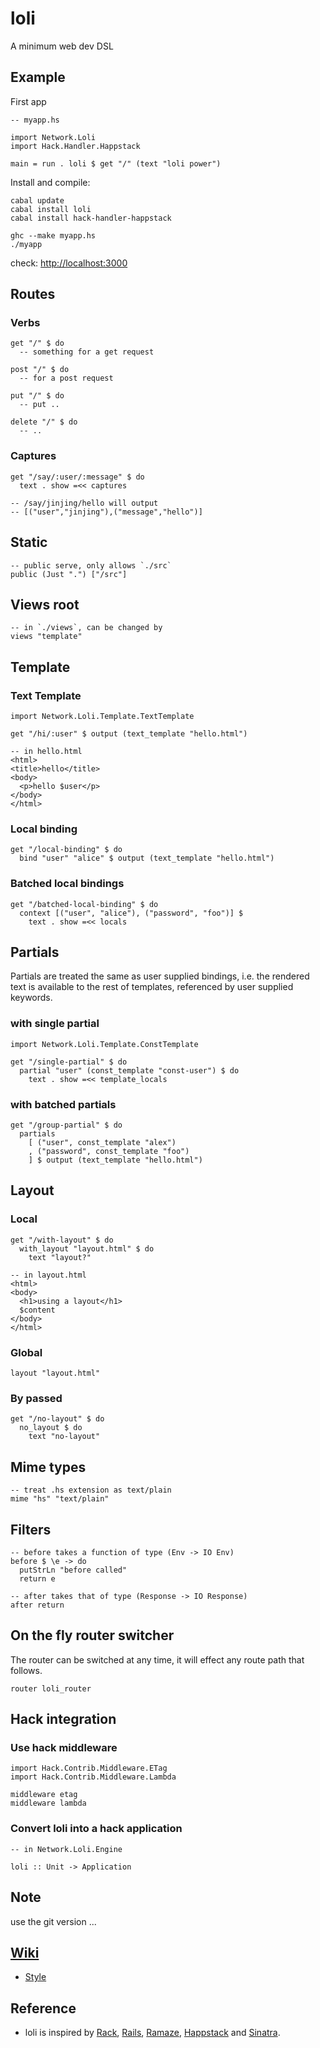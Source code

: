 # loli

A minimum web dev DSL

## Example

First app

    -- myapp.hs
    
    import Network.Loli
    import Hack.Handler.Happstack
    
    main = run . loli $ get "/" (text "loli power")

Install and compile:

    cabal update
    cabal install loli
    cabal install hack-handler-happstack
    
    ghc --make myapp.hs
    ./myapp

check: <http://localhost:3000>


## Routes

### Verbs

    get "/" $ do
      -- something for a get request

    post "/" $ do
      -- for a post request
    
    put "/" $ do
      -- put ..
    
    delete "/" $ do
      -- ..

### Captures

    get "/say/:user/:message" $ do
      text . show =<< captures

    -- /say/jinjing/hello will output
    -- [("user","jinjing"),("message","hello")]


## Static

    -- public serve, only allows `./src`
    public (Just ".") ["/src"]

## Views root

    -- in `./views`, can be changed by
    views "template"

## Template

### Text Template

    import Network.Loli.Template.TextTemplate
    
    get "/hi/:user" $ output (text_template "hello.html")
    
    -- in hello.html
    <html>
    <title>hello</title>
    <body>
      <p>hello $user</p>
    </body>
    </html>

### Local binding

    get "/local-binding" $ do
      bind "user" "alice" $ output (text_template "hello.html")

### Batched local bindings

    get "/batched-local-binding" $ do
      context [("user", "alice"), ("password", "foo")] $ 
        text . show =<< locals

## Partials

Partials are treated the same as user supplied bindings, i.e. the rendered text is available to the rest of templates, referenced by user supplied keywords.

### with single partial

    import Network.Loli.Template.ConstTemplate

    get "/single-partial" $ do
      partial "user" (const_template "const-user") $ do
        text . show =<< template_locals

### with batched partials

    get "/group-partial" $ do
      partials 
        [ ("user", const_template "alex")
        , ("password", const_template "foo")
        ] $ output (text_template "hello.html")

## Layout

### Local

    get "/with-layout" $ do
      with_layout "layout.html" $ do
        text "layout?"
    
    -- in layout.html
    <html>
    <body>
      <h1>using a layout</h1>
      $content
    </body>
    </html>

### Global

    layout "layout.html"

### By passed

    get "/no-layout" $ do
      no_layout $ do
        text "no-layout"


## Mime types

    -- treat .hs extension as text/plain
    mime "hs" "text/plain"

## Filters

    -- before takes a function of type (Env -> IO Env)
    before $ \e -> do
      putStrLn "before called"
      return e
    
    -- after takes that of type (Response -> IO Response)
    after return

## On the fly router switcher

The router can be switched at any time, it will effect any route path that follows.
    
    router loli_router

## Hack integration

### Use hack middleware

    import Hack.Contrib.Middleware.ETag
    import Hack.Contrib.Middleware.Lambda
    
    middleware etag
    middleware lambda

### Convert loli into a hack application

    -- in Network.Loli.Engine
    
    loli :: Unit -> Application

## Note

use the git version ...

## [Wiki](http://wiki.github.com/nfjinjing/loli)

* [Style](http://wiki.github.com/nfjinjing/loli/style)

## Reference

* loli is inspired by [Rack](http://rack.rubyforge.org), [Rails](http://rubyonrails.org), [Ramaze](http://ramaze.net), [Happstack](http://happstack.com/) and [Sinatra](http://www.sinatrarb.com/).
